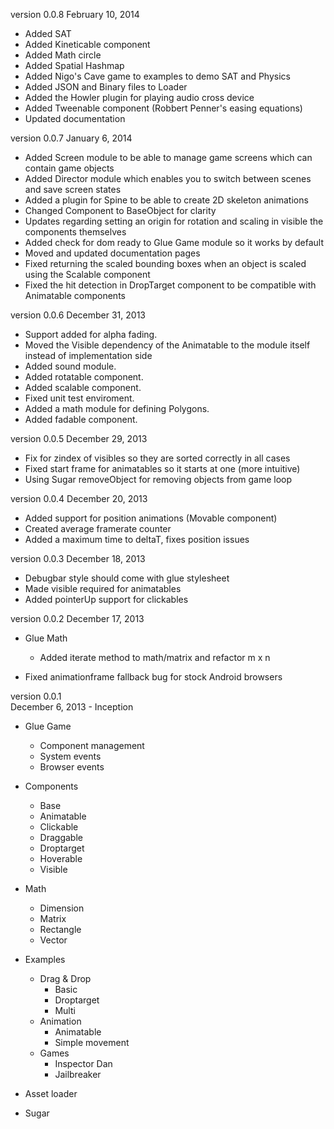 version 0.0.8 
February 10, 2014

- Added SAT
- Added Kineticable component
- Added Math circle
- Added Spatial Hashmap
- Added Nigo's Cave game to examples to demo SAT and Physics
- Added JSON and Binary files to Loader
- Added the Howler plugin for playing audio cross device
- Added Tweenable component (Robbert Penner's easing equations)
- Updated documentation

version 0.0.7 
January 6, 2014

- Added Screen module to be able to manage game screens which can contain game objects
- Added Director module which enables you to switch between scenes and save screen states
- Added a plugin for Spine to be able to create 2D skeleton animations
- Changed Component to BaseObject for clarity
- Updates regarding setting an origin for rotation and scaling in visible the components themselves
- Added check for dom ready to Glue Game module so it works by default
- Moved and updated documentation pages
- Fixed returning the scaled bounding boxes when an object is scaled using the Scalable component
- Fixed the hit detection in DropTarget component to be compatible with Animatable components

version 0.0.6 
December 31, 2013

- Support added for alpha fading.
- Moved the Visible dependency of the Animatable to the module itself instead of implementation side
- Added sound module.
- Added rotatable component.
- Added scalable component.
- Fixed unit test enviroment.
- Added a math module for defining Polygons.
- Added fadable component.

version 0.0.5 
December 29, 2013

- Fix for zindex of visibles so they are sorted correctly in all cases
- Fixed start frame for animatables so it starts at one (more intuitive)
- Using Sugar removeObject for removing objects from game loop

version 0.0.4 
December 20, 2013

- Added support for position animations (Movable component)
- Created average framerate counter
- Added a maximum time to deltaT, fixes position issues

version 0.0.3 
December 18, 2013

- Debugbar style should come with glue stylesheet
- Made visible required for animatables
- Added pointerUp support for clickables

version 0.0.2 
December 17, 2013

- Glue Math
  - Added iterate method to math/matrix and refactor m x n

- Fixed animationframe fallback bug for stock Android browsers

version 0.0.1   
December 6, 2013 - Inception

- Glue Game
  - Component management
  - System events
  - Browser events

- Components
  - Base
  - Animatable
  - Clickable
  - Draggable
  - Droptarget
  - Hoverable
  - Visible

- Math
  - Dimension
  - Matrix
  - Rectangle
  - Vector

- Examples
  - Drag & Drop
    - Basic
    - Droptarget
    - Multi
  - Animation
    - Animatable
    - Simple movement
  - Games
    - Inspector Dan
    - Jailbreaker

- Asset loader
- Sugar